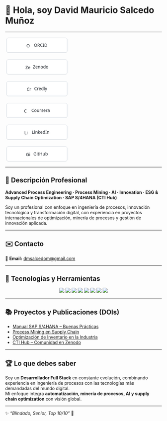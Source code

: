 # 👋 Hola, soy David Mauricio Salcedo Muñoz  

---
<p align="center">

  <!-- ESTILO COMÚN: botón blanco, borde gris, tamaño uniforme -->
  <!-- (no edites estas propiedades por botón; ya están iguales para todos) -->

  <!-- ORCID -->
  <a href="https://orcid.org/0009-0004-8289-2432" target="_blank"
     style="text-decoration:none; display:inline-flex; align-items:center; justify-content:center;
            gap:8px; border:1px solid #d0d7de; border-radius:6px; background:#fff;
            color:#24292f; font-family: system-ui, -apple-system, Segoe UI, Helvetica, Arial, sans-serif;
            font-size:14px; padding:6px 12px; width:170px; height:34px; margin:4px; box-shadow:0 1px 0 rgba(27,31,36,.04);">
    <img src="https://cdn.simpleicons.org/orcid/A6CE39" alt="ORCID" width="16" height="16" />
    <span>ORCID</span>
  </a>

  <!-- Zenodo -->
  <a href="https://zenodo.org/communities/sti-hub-ai-processmining-supplychain-esg/" target="_blank"
     style="text-decoration:none; display:inline-flex; align-items:center; justify-content:center;
            gap:8px; border:1px solid #d0d7de; border-radius:6px; background:#fff;
            color:#24292f; font-family: system-ui, -apple-system, Segoe UI, Helvetica, Arial, sans-serif;
            font-size:14px; padding:6px 12px; width:170px; height:34px; margin:4px; box-shadow:0 1px 0 rgba(27,31,36,.04);">
    <img src="https://cdn.simpleicons.org/zenodo/1682D4" alt="Zenodo" width="16" height="16" />
    <span>Zenodo</span>
  </a>

  <!-- Credly -->
  <a href="https://www.credly.com/users/dmsalcedom" target="_blank"
     style="text-decoration:none; display:inline-flex; align-items:center; justify-content:center;
            gap:8px; border:1px solid #d0d7de; border-radius:6px; background:#fff;
            color:#24292f; font-family: system-ui, -apple-system, Segoe UI, Helvetica, Arial, sans-serif;
            font-size:14px; padding:6px 12px; width:170px; height:34px; margin:4px; box-shadow:0 1px 0 rgba(27,31,36,.04);">
    <img src="https://cdn.simpleicons.org/credly/FF6B00" alt="Credly" width="16" height="16" />
    <span>Credly</span>
  </a>

  <!-- Coursera -->
  <a href="https://www.coursera.org/user/897e9a6b058fed73e715753d465de838" target="_blank"
     style="text-decoration:none; display:inline-flex; align-items:center; justify-content:center;
            gap:8px; border:1px solid #d0d7de; border-radius:6px; background:#fff;
            color:#24292f; font-family: system-ui, -apple-system, Segoe UI, Helvetica, Arial, sans-serif;
            font-size:14px; padding:6px 12px; width:170px; height:34px; margin:4px; box-shadow:0 1px 0 rgba(27,31,36,.04);">
    <img src="https://cdn.simpleicons.org/coursera/0056D2" alt="Coursera" width="16" height="16" />
    <span>Coursera</span>
  </a>

<a href="https://www.linkedin.com/in/dm-slcm06/" target="_blue"
   style="text-decoration:none; display:inline-flex; align-items:center; justify-content:center;
          gap:8px; border:1px solid #d0d7de; border-radius:6px; background:#fff;
          color:#24292f; font-family: system-ui, -apple-system, Segoe UI, Helvetica, Arial, sans-serif;
          font-size:14px; padding:6px 12px; width:170px; height:34px; margin:4px; box-shadow:0 1px 0 rgba(27,31,36,.04);">
  <img src="https://cdn.jsdelivr.net/gh/simple-icons/simple-icons/icons/linkedin.svg" alt="LinkedIn" width="16" height="16" />
  <span>LinkedIn</span>
</a>


  <!-- GitHub -->
  <a href="https://github.com/dmsalcedom" target="_blank"
     style="text-decoration:none; display:inline-flex; align-items:center; justify-content:center;
            gap:8px; border:1px solid #d0d7de; border-radius:6px; background:#fff;
            color:#24292f; font-family: system-ui, -apple-system, Segoe UI, Helvetica, Arial, sans-serif;
            font-size:14px; padding:6px 12px; width:170px; height:34px; margin:4px; box-shadow:0 1px 0 rgba(27,31,36,.04);">
    <img src="https://cdn.simpleicons.org/github/181717" alt="GitHub" width="16" height="16" />
    <span>GitHub</span>
  </a>

</p>


---

## 🧾 Descripción Profesional  
**Advanced Process Engineering · Process Mining · AI · Innovation · ESG & Supply Chain Optimization · SAP S/4HANA (CTI Hub)**  

Soy un profesional con enfoque en ingeniería de procesos, innovación tecnológica y transformación digital, con experiencia en proyectos internacionales de optimización, minería de procesos y gestión de innovación aplicada.

---

## ✉️ Contacto  
📩 **Email:** dmsalcedom@gmail.com  

---

## 🚀 Tecnologías y Herramientas  

<p align="center">
  <img src="https://img.shields.io/badge/Python-3776AB?logo=python&logoColor=white" />
  <img src="https://img.shields.io/badge/MATLAB-orange?logo=mathworks&logoColor=white" />
  <img src="https://img.shields.io/badge/Celonis-2E74B5?logo=celonis&logoColor=white" />
  <img src="https://img.shields.io/badge/TensorFlow-FF6F00?logo=tensorflow&logoColor=white" />
  <img src="https://img.shields.io/badge/Docker-2496ED?logo=docker&logoColor=white" />
  <img src="https://img.shields.io/badge/Kubernetes-326CE5?logo=kubernetes&logoColor=white" />
  <img src="https://img.shields.io/badge/SAP-0FAAFF?logo=sap&logoColor=white" />
  <img src="https://img.shields.io/badge/Power%20BI-F2C811?logo=powerbi&logoColor=black" />
</p>

---

## 📚 Proyectos y Publicaciones (DOIs)
- [Manual SAP S/4HANA – Buenas Prácticas](https://doi.org/10.5281/zenodo.1234567)  
- [Process Mining en Supply Chain](https://doi.org/10.48550/arXiv.2401.00001)  
- [Optimización de Inventario en la Industria](https://doi.org/10.5281/zenodo.9876643)  
- [CTI Hub – Comunidad en Zenodo](https://zenodo.org/communities/sti-hub-ai-processmining-supplychain-esg/)  

---

## 🏆 Lo que debes saber  
Soy un **Desarrollador Full Stack** en constante evolución, combinando experiencia en ingeniería de procesos con las tecnologías más demandadas del mundo digital.  
Mi enfoque integra **automatización, minería de procesos, AI y supply chain optimization** con visión global.  

---

✨ _“Blindado, Senior, Top 10/10”_ 🚀
